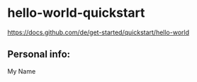 # hello-world-quickstart
https://docs.github.com/de/get-started/quickstart/hello-world

<h2>Personal info:</h2>
<p>My Name</p>
